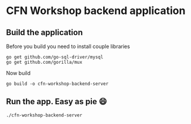 # CFN Workshop backend application

## Build the application
Before you build you need to install couple libraries
```
go get github.com/go-sql-driver/mysql
go get github.com/gorilla/mux
```
Now build
```
go build -o cfn-workshop-backend-server
```

## Run the app. Easy as pie :smile:
```
./cfn-workshop-backend-server
```